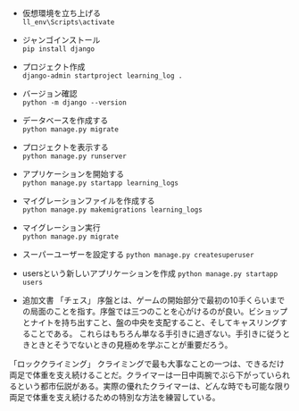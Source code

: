 - 仮想環境を立ち上げる  
```ll_env\Scripts\activate```

- ジャンゴインストール  
```pip install django```

- プロジェクト作成  
```django-admin startproject learning_log .```

- バージョン確認  
```python -m django --version```

- データベースを作成する  
```python manage.py migrate```

- プロジェクトを表示する  
```python manage.py runserver```

- アプリケーションを開始する  
```python manage.py startapp learning_logs```

- マイグレーションファイルを作成する  
```python manage.py makemigrations learning_logs```

- マイグレーション実行  
```python manage.py migrate```

- スーパーユーザーを設定する
```python manage.py createsuperuser```

- usersという新しいアプリケーションを作成
```python manage.py startapp users```


- 追加文書
「チェス」
序盤とは、ゲームの開始部分で最初の10手くらいまでの局面のことを指す。序盤では三つのことを心がけるのが良い。ビショップとナイトを持ち出すこと、盤の中央を支配すること、そしてキャスリングすることである。
これらはもちろん単なる手引きに過ぎない。手引きに従うときときとそうでないときの見極めを学ぶことが重要だろう。

「ロッククライミング」
クライミングで最も大事なことの一つは、できるだけ両足で体重を支え続けることだ。クライマーは一日中両腕でぶら下がっていられるという都市伝説がある。実際の優れたクライマーは、どんな時でも可能な限り両足で体重を支え続けるための特別な方法を練習している。